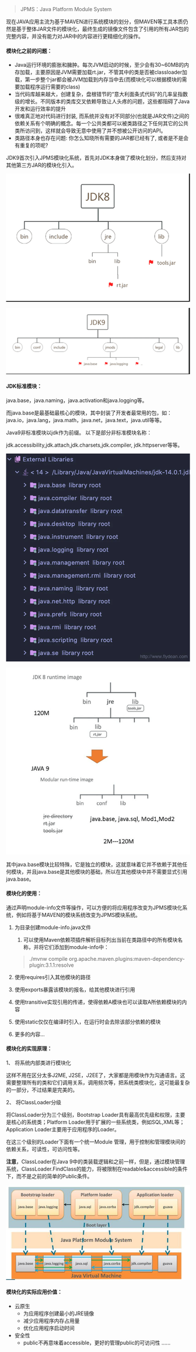 > JPMS：Java Platform Module System

现在JAVA应用主流为基于MAVEN进行系统模块的划分，但MAVEN等工具本质仍然是基于整体JAR文件的模块化，最终生成的镜像文件包含了引用的所有JAR包的完整内容，并没有能力对JAR中的内容进行更精细化的操作。

#### 模块化之前的问题：

* Java运行环境的膨胀和臃肿。每次JVM启动的时候，至少会有30~60MB的内存加载，主要原因是JVM需要加载rt.jar，不管其中的类是否被classloader加载，第一步整个jar都会被JVM加载到内存当中去(而模块化可以根据模块的需要加载程序运行需要的class)
* 当代码库越来越大，创建复杂，盘根错节的“意大利面条式代码”的几率呈指数级的增长。不同版本的类库交叉依赖导致让人头疼的问题，这些都阻碍了Java开发和运行效率的提升
* 很难真正地对代码进行封装, 而系统并没有对不同部分(也就是JAR文件)之间的依赖关系有个明确的概念。每一个公共类都可以被类路径之下任何其它的公共类所访问到，这样就会导致无意中使用了并不想被公开访问的API。
* 类路径本身也存在问题: 你怎么知晓所有需要的JAR都已经有了, 或者是不是会有重复的项呢?

JDK9首次引入JPMS模块化系统，首先对JDK本身做了模块化划分，然后支持对其他第三方JAR的模块化引入。

![JDK8](/static/Java/JDK/JDK9-JDK8.png)

![JDK8](/static/Java/JDK/JDK9-JDK9.png)

#### JDK标准模块：

java.base，java.naming，java.activation和java.logging等。

而java.base是最基础最核心的模块，其中封装了开发者最常用的包，如：java.io，java.lang，java.math，java.net，java.text，java.util等等。

Java9非标准模块以jdk作为前缀。 以下是部分非标准模块名称：

jdk.accessibility,jdk.attach,jdk.charsets,jdk.compiler, jdk.httpserver等等。

![JDK8](/static/Java/JDK/JDK9-LIB.png)

![JDK8](/static/Java/JDK/JDK9-IMAGE.png)

其中java.base模块比较特殊，它是独立的模块，这就意味着它并不依赖于其他任何模块，并且java.base是其他模块的基础，所以在其他模块中并不需要显式引用java.base。

#### 模块化的使用：

通过声明module-info文件等操作，可以方便的将应用程序改变为JPMS模块化系统，例如将基于MAVEN的模块系统改变为JPMS模块系统。

1. 为目录创建module-info.java文件
    1. 可以使用Maven依赖项插件解析目标列出当前在类路径中的所有模块名称，并将它们添加到module-info中：

    > ./mvnw compile org.apache.maven.plugins:maven-dependency-plugin:3.1.1:resolve
                                                                                               
2. 使用requires引入其他模块的路径
3. 使用exports暴露该模块的报名，给其他模块进行引用
4. 使用transitive实现引用的传递，使得依赖A模块也可以读取A所依赖模块的内容
5. 使用static仅仅在编译时引入，在运行时会去除该部分依赖的模块
6. 更多的内容...

#### 模块化的实现原理：

1、 将系统内部类进行模块化

  这样不用在区分太多J2ME, J2SE，J2EE了，大家都是用模块作为沟通语言。这需要整理所有的类和它们调用关系，调用频次等，把系统类模块化，这可能最复杂的一部分，不过结果是完美的。

2、 将ClassLoader分级

  将ClassLoader分为三个级别，Bootstrap Loader具有最高优先级和权限，主要是核心的系统类；Platform Loader用于扩展的一些系统类，例如SQL,XML等；Application Loader主要用于应用程序的Loader。

  在这三个级别的Loader下面有一个统一Module 管理，用于控制和管理模块间的依赖关系，可读性，可访问性等。

  **注意**，ClassLoader在Java 9中的类装载逻辑和之前一样，但是，通过模块管理系统，ClassLoader.FindClass的能力，将被限制在readable&accessible的条件下，而不是之前的简单的Public条件。

![JDK8](/static/Java/JDK/JDK9-LOADER.jpg)

#### 模块化的实际应用价值：

* 云原生
    * 为应用程序创建最小的JRE镜像
    * 减少应用程序内存占用量
    * 优化应用程序启动时间
* 安全性
    * public不再意味着accessible，更好的管理public的可访问性
......